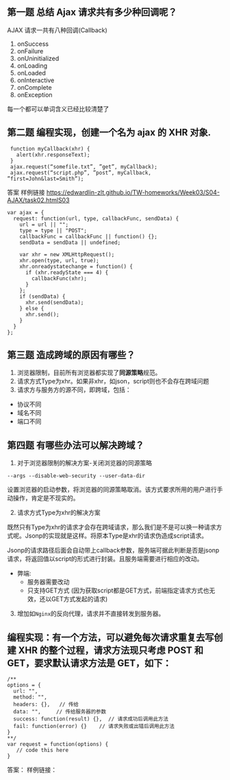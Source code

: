 ## 第一题 总结 Ajax 请求共有多少种回调呢？

AJAX 请求一共有八种回调(Callback)

1. onSuccess
2. onFailure
3. onUninitialized
4. onLoading
5. onLoaded
6. onInteractive
7. onComplete
8. onException

每一个都可以单词含义已经比较清楚了

## 第二题 编程实现，创建一个名为 ajax 的 XHR 对象.

```
 function myCallback(xhr) { 
   alert(xhr.responseText); 
 }
 ajax.request(“somefile.txt”, ”get”, myCallback);
 ajax.request(“script.php”, ”post”, myCallback, ”first=John&last=Smith”);
```

答案
样例链接 <https://edwardlin-zlt.github.io/TW-homeworks/Week03/S04-AJAX/task02.htmlS03>

```
var ajax = {
  request: function(url, type, callbackFunc, sendData) {
    url = url || "";
    type = type || "POST";
    callbackFunc = callbackFunc || function() {};
    sendData = sendData || undefined;

    var xhr = new XMLHttpRequest();
    xhr.open(type, url, true);
    xhr.onreadystatechange = function() {
      if (xhr.readyState === 4) {
        callbackFunc(xhr);
      }
    };
    if (sendData) {
      xhr.send(sendData);
    } else {
      xhr.send();
    }
  }
};
```

## 第三题 造成跨域的原因有哪些？

1. 浏览器限制，目前所有浏览器都实现了**同源策略**规范。
2. 请求方式Type为xhr。如果非xhr，如json，script则也不会存在跨域问题
3. 请求方与服务方的源不同，即跨域，包括：
  * 协议不同
  * 域名不同
  * 端口不同

## 第四题 有哪些办法可以解决跨域？


1. 对于浏览器限制的解决方案-关闭浏览器的同源策略

```
--args --disable-web-security --user-data-dir
```

设置浏览器的启动参数，将浏览器的同源策略取消。该方式要求所用的用户进行手动操作，肯定是不现实的。

2. 请求方式Type为xhr的解决方案

既然只有Type为xhr的请求才会存在跨域请求，那么我们是不是可以换一种请求方式呢。Jsonp的实现就是这样。将原本Type是xhr的请求伪造成script请求。

Jsonp的请求路径后面会自动带上callback参数，服务端可据此判断是否是jsonp请求，将返回值以script的形式进行封装。且服务端需要进行相应的改动。

* 弊端:
  * 服务器需要改动
  * 只支持GET方式 (因为获取script都是GET方式，前端指定请求方式也无效，还以GET方式发起的请求)

3. 增加如`Nginx`的反向代理，请求并不直接转发到服务器。

## 编程实现：有一个方法，可以避免每次请求重复去写创建 XHR 的整个过程，请求方法现只考虑 POST 和 GET，要求默认请求方法是 GET，如下：

```
/**
options = {
  url: "",
  method: "",
  headers: {},   // 传给
  data: "",     // 传给服务器的参数
  success: function(result) {},  // 请求成功后调用此方法
  fail: function(error) {}    // 请求失败或出错后调用此方法
}
**/
var request = function(options) {
   // code this here
}
```

答案：
样例链接：

```
